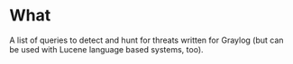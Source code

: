 # What

A list of queries to detect and hunt for threats written for Graylog (but can be used with Lucene language based systems, too).
